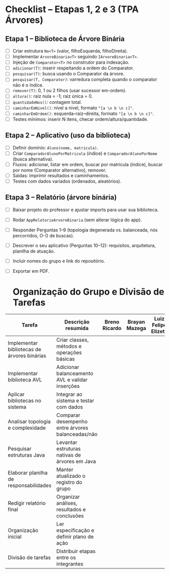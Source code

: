 # Checklist – Etapas 1, 2 e 3 (TPA Árvores)

## Etapa 1 – Biblioteca de Árvore Binária
- [ ] Criar estrutura `No<T>` (valor, filhoEsquerda, filhoDireita).
- [ ] Implementar `ArvoreBinaria<T>` seguindo `IArvoreBinaria<T>`.
- [ ] Injeção de `Comparator<T>` no construtor para indexação.
- [ ] `adicionar(T)`: inserir respeitando a ordem do Comparator.
- [ ] `pesquisar(T)`: busca usando o Comparator da árvore.
- [ ] `pesquisar(T, Comparator)`: varredura completa quando o comparator não é o índice.
- [ ] `remover(T)`: 0, 1 ou 2 filhos (usar sucessor em-ordem).
- [ ] `altura()`: raiz nula = -1; raiz única = 0.
- [ ] `quantidadeNos()`: contagem total.
- [ ] `caminharEmNivel()`: nível a nível, formato `"[a \n b \n c]"`.
- [ ] `caminharEmOrdem()`: esquerda–raiz–direita, formato `"[a \n b \n c]"`.
- [ ] Testes mínimos: inserir N itens, checar ordem/altura/quantidade.

## Etapa 2 – Aplicativo (uso da biblioteca)
- [ ] Definir domínio: `Aluno(nome, matricula)`.
- [ ] Criar `ComparadorAlunoPorMatricula` (índice) e `ComparadorAlunoPorNome` (busca alternativa).
- [ ] Fluxos: adicionar, listar em ordem, buscar por matrícula (índice), buscar por nome (Comparator alternativo), remover.
- [ ] Saídas: imprimir resultados e caminhamentos.
- [ ] Testes com dados variados (ordenados, aleatórios).

## Etapa 3 – Relatório (árvore binária)
- [ ] Baixar projeto do professor e ajustar imports para usar sua biblioteca.
- [ ] Rodar `AppRelatorioArvoreBinaria` (sem alterar lógica do app).
- [ ] Responder Perguntas 1–9 (topologia degenerada vs. balanceada, nós percorridos, O-() de buscas).
- [ ] Descrever o seu aplicativo (Perguntas 10–12): requisitos, arquitetura, planilha de atuação.
- [ ] Incluir nomes do grupo e link do repositório.
- [ ] Exportar em PDF.



  # Organização do Grupo e Divisão de Tarefas

| Tarefa                                    | Descrição resumida                                 | Breno Ricardo | Brayan Mazega | Luiz Felipe Elizeta | Status   | Prazo   |
|-------------------------------------------|---------------------------------------------------|---------------|---------------|----------------------|----------|---------|
| Implementar bibliotecas de árvores binárias| Criar classes, métodos e operações básicas         |               |               |                      |          |         |
| Implementar biblioteca AVL                 | Adicionar balanceamento AVL e validar inserções    |               |               |                      |          |         |
| Aplicar bibliotecas no sistema             | Integrar ao sistema e testar com dados             |               |               |                      |          |         |
| Analisar topologia e complexidade          | Comparar desempenho entre árvores balanceadas/não  |               |               |                      |          |         |
| Pesquisar estruturas Java                  | Levantar estruturas nativas de árvores em Java     |               |               |                      |          |         |
| Elaborar planilha de responsabilidades     | Manter atualizado o registro do grupo              |               |               |                      |          |         |
| Redigir relatório final                    | Organizar análises, resultados e conclusões        |               |               |                      |          |         |
| Organização inicial                        | Ler especificação e definir plano de ação          |               |               |                      |          |         |
| Divisão de tarefas                         | Distribuir etapas entre os integrantes             |               |               |                      |          |         |







